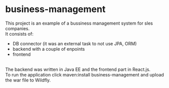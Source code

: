 # business-management
This project is an example of a bussiness management system for sles companies.<br/>
It consists of:<br/>
<ul>
  <li>DB connector (it was an external task to not use JPA, ORM)</li>
  <li>backend with a couple of enpoints</li>
  <li>frontend</li>
</ul><br/>
The backend was written in Java EE and the frontend part in React.js.<br/>
To run the application click maven:install business-management and upload the war file to Wildfly.
